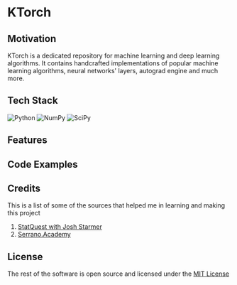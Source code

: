 # KTorch

## Motivation

KTorch is a dedicated repository for machine learning and deep learning algorithms. It contains handcrafted implementations of popular machine learning algorithms, neural networks' layers, autograd engine and much more.

## Tech Stack

<div align="center>
  
[![Python](https://img.shields.io/badge/python-3670A0?style=for-the-badge&logo=python&logoColor=ffdd54)](https://www.python.org/)
![NumPy](https://img.shields.io/badge/numpy-%23013243.svg?style=for-the-badge&logo=numpy&logoColor=white)
![SciPy](https://img.shields.io/badge/SciPy-%230C55A5.svg?style=for-the-badge&logo=scipy&logoColor=%white)
  
</div>

## Features

## Code Examples

## Credits

This is a list of some of the sources that helped me in learning and making this project

1. [StatQuest with Josh Starmer](https://www.youtube.com/@statquest)
2. [Serrano.Academy](https://www.youtube.com/@SerranoAcademy)

## License

The rest of the software is open source and licensed under the [MIT License](https://opensource.org/license/mit/)
